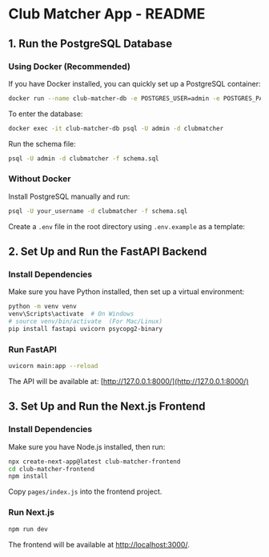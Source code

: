 # Club Matcher App - README

## 1. Run the PostgreSQL Database

### Using Docker (Recommended)
If you have Docker installed, you can quickly set up a PostgreSQL container:
```bash
docker run --name club-matcher-db -e POSTGRES_USER=admin -e POSTGRES_PASSWORD=admin -e POSTGRES_DB=clubmatcher -p 5432:5432 -d postgres
```
To enter the database:
```bash
docker exec -it club-matcher-db psql -U admin -d clubmatcher
```
Run the schema file:
```bash
psql -U admin -d clubmatcher -f schema.sql
```

### Without Docker
Install PostgreSQL manually and run:
```bash
psql -U your_username -d clubmatcher -f schema.sql
```
Create a `.env` file in the root directory using `.env.example` as a template:

## 2. Set Up and Run the FastAPI Backend

### Install Dependencies
Make sure you have Python installed, then set up a virtual environment:
```bash
python -m venv venv
venv\Scripts\activate  # On Windows
# source venv/bin/activate  (For Mac/Linux)
pip install fastapi uvicorn psycopg2-binary
```

### Run FastAPI
```bash
uvicorn main:app --reload
```
The API will be available at: [http://127.0.0.1:8000/](http://127.0.0.1:8000/)

## 3. Set Up and Run the Next.js Frontend

### Install Dependencies
Make sure you have Node.js installed, then run:
```bash
npx create-next-app@latest club-matcher-frontend
cd club-matcher-frontend
npm install
```
Copy `pages/index.js` into the frontend project.

### Run Next.js
```bash
npm run dev
```
The frontend will be available at [http://localhost:3000/](http://localhost:3000/).
